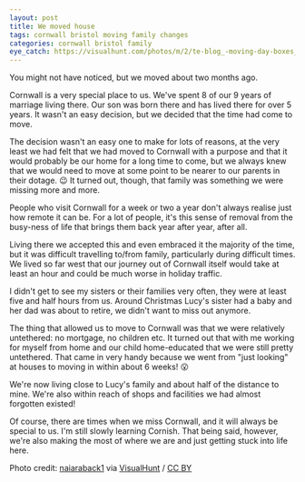 ```yaml
---
layout: post
title: We moved house
tags: cornwall bristol moving family changes
categories: cornwall bristol family
eye_catch: https://visualhunt.com/photos/m/2/te-blog_-moving-day-boxes_-08_23_2011_istock_000008388519medium1.jpg
---
```


You might not have noticed, but we moved about two months ago.

Cornwall is a very special place to us. We've spent 8 of our 9 years of marriage living there. Our son was born there and has lived there for over 5 years. It wasn't an easy decision, but we decided that the time had come to move.

<!--more-->

The decision wasn't an easy one to make for lots of reasons, at the very least we had felt that we had moved to Cornwall with a purpose and that it would probably be our home for a long time to come, but we always knew that we would need to move at some point to be nearer to our parents in their dotage. :wink: It turned out, though, that family was something we were missing more and more.

People who visit Cornwall for a week or two a year don't always realise just how remote it can be. For a lot of people, it's this sense of removal from the busy-ness of life that brings them back year after year, after all.

Living there we accepted this and even embraced it the majority of the time, but it was difficult travelling to/from family, particularly during difficult times. We lived so far west that our journey out of Cornwall itself would take at least an hour and could be much worse in holiday traffic.

I didn't get to see my sisters or their families very often, they were at least five and half hours from us. Around Christmas Lucy's sister had a baby and her dad was about to retire, we didn't want to miss out anymore.

The thing that allowed us to move to Cornwall was that we were relatively untethered: no mortgage, no children etc. It turned out that with me working for myself from home and our child home-educated that we were still pretty untethered. That came in very handy because we went from "just looking" at houses to moving in within about 6 weeks! :open_mouth:

We're now living close to Lucy's family and about half of the distance to mine. We're also within reach of shops and facilities we had almost forgotten existed!

Of course, there are times when we miss Cornwall, and it will always be special to us. I'm still slowly learning Cornish. That being said, however,  we're also making the most of where we are and just getting stuck into life here.

Photo credit: [naiaraback1](https://www.flickr.com/photos/128359034@N07/17233058042/) via [VisualHunt](https://visualhunt.com/re/930b2f) / [CC BY](http://creativecommons.org/licenses/by/2.0/)